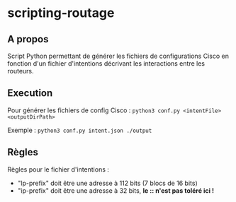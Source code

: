 # scripting-routage

## A propos
Script Python permettant de générer les fichiers de configurations Cisco en fonction d'un fichier d'intentions décrivant les interactions entre les routeurs.


## Execution
Pour générer les fichiers de config Cisco :
`python3 conf.py <intentFile> <outputDirPath>`

Exemple : 
`python3 conf.py intent.json ./output`

## Règles
Règles pour le fichier d'intentions :
 - "lp-prefix" doit être une adresse à 112 bits (7 blocs de 16 bits)
 - "ip-prefix" doit être une adresse à 32 bits, **le :: n'est pas toléré ici !**
